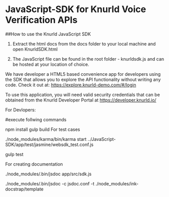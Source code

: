 # JavaScript-SDK for Knurld Voice Verification APIs

##How to use the Knurld JavaScript SDK

1. Extract the html docs from the docs folder to your local machine and open KnurldSDK.html

2. The JavaScript file can be found in the root folder - knurldsdk.js and can be hosted at your location of choice.


We have developer a HTML5 based convenience app for developers using the SDK that allows you to explore the API functionality without writing any code. Check it out at:
https://explore.knurld-demo.com/#/login

To use this application, you will need valid security credentials that can be obtained from the Knurld Developer Portal at https://developer.knurld.io/

For Devlopers:

#execute follwing commands

npm install
gulp build
For test cases

./node_modules/karma/bin/karma  start ../JavaScript-SDK/app/test/jasmine/websdk_test.conf.js 

gulp test

For creating documentation

./node_modules/.bin/jsdoc app/src/sdk.js

./node_modules/.bin/jsdoc -c jsdoc.conf -t ./node_modules/ink-docstrap/template
